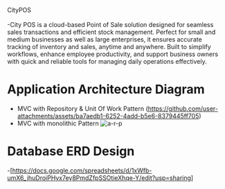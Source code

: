 CityPOS
<br>
<br>-City POS is a cloud-based Point of Sale solution designed for seamless sales transactions and efficient stock management. Perfect for small and medium businesses as well as large enterprises, it ensures accurate tracking of inventory and sales, anytime and anywhere. Built to simplify workflows, enhance employee productivity, and support business owners with quick and reliable tools for managing daily operations effectively.
# Application Architecture Diagram
- MVC with Repository & Unit Of Work Pattern 
(https://github.com/user-attachments/assets/ba7aedb1-6252-4add-b5e6-8379445ff705)
- MVC with monolithic Pattern
![a-r-p](https://github.com/user-attachments/assets/f337f2e2-3c7a-4bda-b6f4-8414d37f63e3)
# Database ERD Design
-[https://docs.google.com/spreadsheets/d/1xWfb-umX6_jhuDroiPHyx7ey8PmdZfpSSOtieXhqe-Y/edit?usp=sharing]


